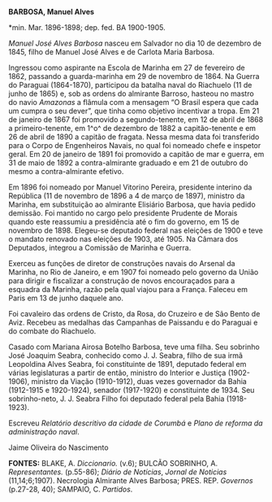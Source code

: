 **BARBOSA, Manuel Alves**

\*min. Mar. 1896-1898; dep. fed. BA 1900-1905.

*Manuel José Alves Barbosa* nasceu em Salvador no dia 10 de dezembro de
1845, filho de Manuel José Alves e de Carlota Maria Barbosa.

Ingressou como aspirante na Escola de Marinha em 27 de fevereiro de
1862, passando a guarda-marinha em 29 de novembro de 1864. Na Guerra do
Paraguai (1864-1870), participou da batalha naval do Riachuelo (11 de
junho de 1865) e, sob as ordens do almirante Barroso, hasteou no mastro
do navio *Amazonas* a flâmula com a mensagem “O Brasil espera que cada
um cumpra o seu dever”, que tinha como objetivo incentivar a tropa. Em
21 de janeiro de 1867 foi promovido a segundo-tenente, em 12 de abril de
1868 a primeiro-tenente, em 1^o^ de dezembro de 1882 a capitão-tenente e
em 26 de abril de 1890 a capitão de fragata. Nessa mesma data foi
transferido para o Corpo de Engenheiros Navais, no qual foi nomeado
chefe e inspetor geral. Em 20 de janeiro de 1891 foi promovido a capitão
de mar e guerra, em 31 de maio de 1892 a contra-almirante graduado e em
21 de outubro do mesmo a contra-almirante efetivo.

Em 1896 foi nomeado por Manuel Vitorino Pereira, presidente interino da
República (11 de novembro de 1896 a 4 de março de 1897), ministro da
Marinha, em substituição ao almirante Elisiário Barbosa, que havia
pedido demissão. Foi mantido no cargo pelo presidente Prudente de Morais
quando este reassumiu a presidência até o fim do governo, em 15 de
novembro de 1898. Elegeu-se deputado federal nas eleições de 1900 e teve
o mandato renovado nas eleições de 1903, até 1905. Na Câmara dos
Deputados, integrou a Comissão de Marinha e Guerra.

Exerceu as funções de diretor de construções navais do Arsenal da
Marinha, no Rio de Janeiro, e em 1907 foi nomeado pelo governo da União
para dirigir e fiscalizar a construção de novos encouraçados para a
esquadra da Marinha, razão pela qual viajou para a França. Faleceu em
Paris em 13 de junho daquele ano.

Foi cavaleiro das ordens de Cristo, da Rosa, do Cruzeiro e de São Bento
de Aviz. Recebeu as medalhas das Campanhas de Paissandu e do Paraguai e
do combate do Riachuelo.

Casado com Mariana Airosa Botelho Barbosa, teve uma filha. Seu sobrinho
José Joaquim Seabra, conhecido como J. J. Seabra, filho de sua irmã
Leopoldina Alves Seabra, foi constituinte de 1891, deputado federal em
várias legislaturas a partir de então, ministro do Interior e Justiça
(1902-1906), ministro da Viação (1910-1912), duas vezes governador da
Bahia (1912-1915 e 1920-1924), senador (1917-1920) e constituinte de
1934. Seu sobrinho-neto, J. J. Seabra Filho foi deputado federal pela
Bahia (1918-1923).

Escreveu *Relatório descritivo da cidade de Corumbá* e *Plano de reforma
da administração naval*.

Jaime Oliveira do Nascimento

**FONTES:** BLAKE, A. *Diccionario.* (v.6); BULCÃO SOBRINHO, A.
*Representantes.* (p.55-86); *Diário de Notícias*, *Jornal de Noticias*
(11,14;6;1907). Necrologia Almirante Alves Barbosa; PRES. REP.
*Governos* (p.27-28, 40); SAMPAIO, C. *Partidos*.
